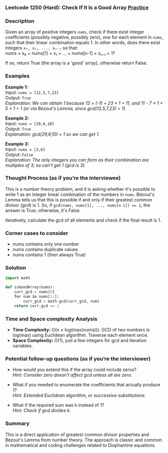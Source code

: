 ### Leetcode 1250 (Hard): Check If It Is a Good Array [Practice](https://leetcode.com/problems/check-if-it-is-a-good-array)

### Description  
Given an array of positive integers `nums`, check if there exist integer coefficients (possibly negative, possibly zero), one for each element in `nums`, such that their linear combination equals 1. In other words, does there exist integers `x₀, x₁, ..., xₙ₋₁` so that:  
nums × x₀ + nums[1] × x₁ + ... + nums[n-1] × xₙ₋₁ = 1?

If so, return True (the array is a 'good' array), otherwise return False.

### Examples  
**Example 1:**  
Input: `nums = [12,5,7,23]`  
Output: `True`  
*Explanation: We can obtain 1 because 12 × (-1) + 23 × 1 = 11, and 11 - 7 × 1 + 5 × 1 = 1 (or via Bézout's Lemma, since gcd(12,5,7,23) = 1).*   

**Example 2:**  
Input: `nums = [29,6,10]`  
Output: `True`  
*Explanation: gcd(29,6,10) = 1 so we can get 1.*  

**Example 3:**  
Input: `nums = [3,6]`  
Output: `False`  
*Explanation: The only integers you can form as their combination are multiples of 3; so can't get 1 (gcd is 3).*  


### Thought Process (as if you’re the interviewee)  
This is a number theory problem, and it is asking whether it's possible to write 1 as an integer linear combination of the numbers in `nums`. Bézout's Lemma tells us that this is possible if and only if their greatest common divisor (gcd) is 1. So, if `gcd(nums, nums[1], ..., nums[n-1]) == 1`, the answer is True; otherwise, it's False.

Iteratively, calculate the gcd of all elements and check if the final result is 1.


### Corner cases to consider  
- nums contains only one number
- nums contains duplicate values
- nums contains 1 (then always True)


### Solution

```python
import math

def isGoodArray(nums):
    curr_gcd = nums[0]
    for num in nums[1:]:
        curr_gcd = math.gcd(curr_gcd, num)
    return curr_gcd == 1
```

### Time and Space complexity Analysis  
- **Time Complexity:** O(n × log(max(nums))). GCD of two numbers is log(max) using Euclidean algorithm. Traverse each element once.
- **Space Complexity:** O(1), just a few integers for gcd and iteration variables.


### Potential follow-up questions (as if you’re the interviewer)  
- How would you extend this if the array could include zeros?  
  *Hint: Consider zero doesn't affect gcd unless all are zero.*

- What if you needed to enumerate the coefficients that actually produce 1?  
  *Hint: Extended Euclidean algorithm, or successive substitutions.*

- What if the required sum was k instead of 1?  
  *Hint: Check if gcd divides k.*

### Summary
This is a direct application of greatest common divisor properties and Bézout's Lemma from number theory. The approach is classic and common in mathematical and coding challenges related to Diophantine equations.